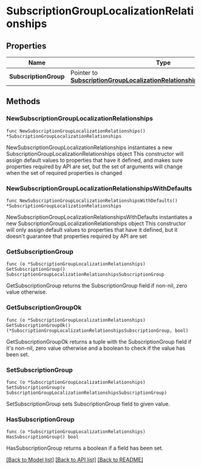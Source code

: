 # SubscriptionGroupLocalizationRelationships

## Properties

Name | Type | Description | Notes
------------ | ------------- | ------------- | -------------
**SubscriptionGroup** | Pointer to [**SubscriptionGroupLocalizationRelationshipsSubscriptionGroup**](SubscriptionGroupLocalizationRelationshipsSubscriptionGroup.md) |  | [optional] 

## Methods

### NewSubscriptionGroupLocalizationRelationships

`func NewSubscriptionGroupLocalizationRelationships() *SubscriptionGroupLocalizationRelationships`

NewSubscriptionGroupLocalizationRelationships instantiates a new SubscriptionGroupLocalizationRelationships object
This constructor will assign default values to properties that have it defined,
and makes sure properties required by API are set, but the set of arguments
will change when the set of required properties is changed

### NewSubscriptionGroupLocalizationRelationshipsWithDefaults

`func NewSubscriptionGroupLocalizationRelationshipsWithDefaults() *SubscriptionGroupLocalizationRelationships`

NewSubscriptionGroupLocalizationRelationshipsWithDefaults instantiates a new SubscriptionGroupLocalizationRelationships object
This constructor will only assign default values to properties that have it defined,
but it doesn't guarantee that properties required by API are set

### GetSubscriptionGroup

`func (o *SubscriptionGroupLocalizationRelationships) GetSubscriptionGroup() SubscriptionGroupLocalizationRelationshipsSubscriptionGroup`

GetSubscriptionGroup returns the SubscriptionGroup field if non-nil, zero value otherwise.

### GetSubscriptionGroupOk

`func (o *SubscriptionGroupLocalizationRelationships) GetSubscriptionGroupOk() (*SubscriptionGroupLocalizationRelationshipsSubscriptionGroup, bool)`

GetSubscriptionGroupOk returns a tuple with the SubscriptionGroup field if it's non-nil, zero value otherwise
and a boolean to check if the value has been set.

### SetSubscriptionGroup

`func (o *SubscriptionGroupLocalizationRelationships) SetSubscriptionGroup(v SubscriptionGroupLocalizationRelationshipsSubscriptionGroup)`

SetSubscriptionGroup sets SubscriptionGroup field to given value.

### HasSubscriptionGroup

`func (o *SubscriptionGroupLocalizationRelationships) HasSubscriptionGroup() bool`

HasSubscriptionGroup returns a boolean if a field has been set.


[[Back to Model list]](../README.md#documentation-for-models) [[Back to API list]](../README.md#documentation-for-api-endpoints) [[Back to README]](../README.md)


